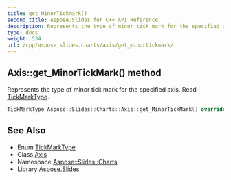 ```yaml
---
title: get_MinorTickMark()
second_title: Aspose.Slides for C++ API Reference
description: Represents the type of minor tick mark for the specified axis. Read TickMarkType.
type: docs
weight: 534
url: /cpp/aspose.slides.charts/axis/get_minortickmark/
---
```

## Axis::get_MinorTickMark() method


Represents the type of minor tick mark for the specified axis. Read [TickMarkType](../../tickmarktype/).

```cpp
TickMarkType Aspose::Slides::Charts::Axis::get_MinorTickMark() override
```

## See Also

* Enum [TickMarkType](../tickmarktype/)
* Class [Axis](./)
* Namespace [Aspose::Slides::Charts](../)
* Library [Aspose.Slides](../../)